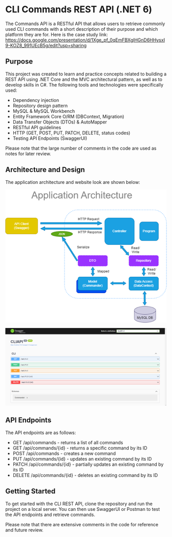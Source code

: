 # CLI Commands REST API (.NET 6)

The Commands API is a RESTful API that allows users to retrieve commonly used CLI commands with a short description of their purpose and which platform they are for. 
Here is the case study link: https://docs.google.com/presentation/d/1Xge_pf_0qEmFBXglHGnD6HHysxI9-KOZ8_991UEcB5g/edit?usp=sharing

## Purpose

This project was created to learn and practice concepts related to building a REST API using .NET Core and the MVC architectural pattern, 
as well as to develop skills in C#. The following tools and technologies were specifically used:

- Dependency injection
- Repository design pattern
- MySQL & MySQL Workbench
- Entity Framework Core O/RM (DBContext, Migration)
- Data Transfer Objects (DTOs) & AutoMapper
- RESTful API guidelines
- HTTP (GET, POST, PUT, PATCH, DELETE, status codes)
- Testing API Endpoints (SwaggerUI)

Please note that the large number of comments in the code are used as notes for later review.

## Architecture and Design

The application architecture and website look are shown below:

![Application Architecture](https://github.com/JoshSauce1/CLI-RESTAPI_DotNet6/blob/master/MVC%20Application%20Architecture.drawio.png)

![Website Look](https://github.com/JoshSauce1/CLI-RESTAPI_DotNet6/blob/master/SwaggerUI.png)

## API Endpoints

The API endpoints are as follows:

- GET /api/commands - returns a list of all commands
- GET /api/commands/{id} - returns a specific command by its ID
- POST /api/commands - creates a new command
- PUT /api/commands/{id} - updates an existing command by its ID
- PATCH /api/commands/{id} - partially updates an existing command by its ID
- DELETE /api/commands/{id} - deletes an existing command by its ID

## Getting Started

To get started with the CLI REST API, clone the repository and run the project on a local server. You can then use SwaggerUI or Postman to test the API endpoints and retrieve commands.

Please note that there are extensive comments in the code for reference and future review.


